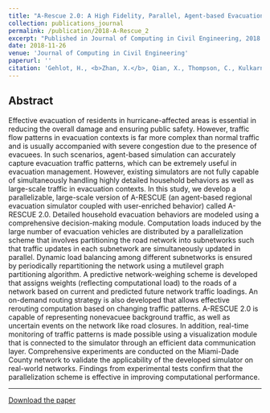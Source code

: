 ```yaml
---
title: "A-Rescue 2.0: A High Fidelity, Parallel, Agent-based Evacuation Simulator"
collection: publications_journal
permalink: /publication/2018-A-Rescue_2
excerpt: "Published in Journal of Computing in Civil Engineering, 2018. "
date: 2018-11-26
venue: 'Journal of Computing in Civil Engineering'
paperurl: ''
citation: 'Gehlot, H., <b>Zhan, X.</b>, Qian, X., Thompson, C., Kulkarni, M. and Ukkusuri, S. V., 2018. A-Rescue 2.0: A High Fidelity, Parallel, Agent-based Evacuation Simulator. <i>Journal of Computing in Civil Engineering</i>, 33(2), 04018059.'
---
```



Abstract
---
Effective evacuation of residents in hurricane-affected areas is essential in reducing the overall damage and ensuring public safety. However, traffic flow patterns in evacuation contexts is far more complex than normal traffic and is usually accompanied with severe congestion due to the presence of evacuees. In such scenarios, agent-based simulation can accurately capture evacuation traffic patterns, which can be extremely useful in evacuation management. However, existing simulators are not fully capable of simultaneously handling highly detailed household behaviors as well as large-scale traffic in evacuation contexts. In this study, we develop a parallelizable, large-scale version of A-RESCUE (an agent-based regional evacuation simulator coupled with user-enriched behavior) called A-RESCUE 2.0. Detailed household evacuation behaviors are modeled using a comprehensive decision-making module. Computation loads induced by the large number of evacuation vehicles are distributed by a parallelization scheme that involves partitioning the road network into subnetworks such that traffic updates in each subnetwork are simultaneously updated in parallel. Dynamic load balancing among different subnetworks is ensured by periodically repartitioning the network using a mutilevel graph partitioning algorithm. A predictive network-weighing scheme is developed that assigns weights (reflecting computational load) to the roads of a network based on current and predicted future network traffic loadings. An on-demand routing strategy is also developed that allows effective rerouting computation based on changing traffic patterns. A-RESCUE 2.0 is capable of representing nonevacuee background traffic, as well as uncertain events on the network like road closures. In addition, real-time monitoring of traffic patterns is made possible using a visualization module that is connected to the simulator through an efficient data communication layer. Comprehensive experiments are conducted on the Miami-Dade County network to validate the applicability of the developed simulator on real-world networks. Findings from experimental tests confirm that the parallelization scheme is effective in improving computational performance.

---
[Download the paper](http://zhanxianyuan.xyz/files/A-Rescue_2.pdf)

